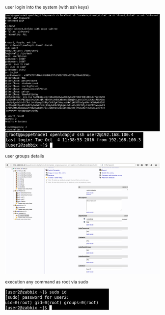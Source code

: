 user login into the system (with ssh keys)

![](https://github.com/antontkachenka/ldap/blob/ldap_task3/screenshots/1-1.png)
![](https://github.com/antontkachenka/ldap/blob/ldap_task3/screenshots/2.png)

user groups details

![](https://github.com/antontkachenka/ldap/blob/ldap_task3/screenshots/3.png)

execution any command as root via sudo

![](https://github.com/antontkachenka/ldap/blob/ldap_task3/screenshots/4.png)
